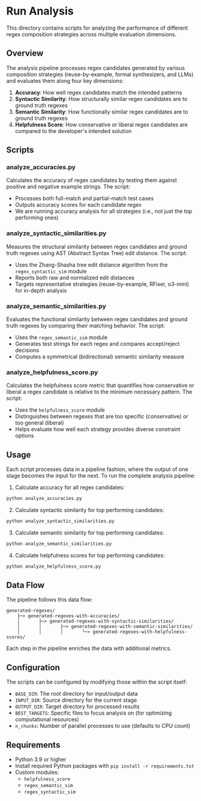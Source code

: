 # Run Analysis

This directory contains scripts for analyzing the performance of different regex composition strategies across multiple evaluation dimensions.

## Overview

The analysis pipeline processes regex candidates generated by various composition strategies (reuse-by-example, formal synthesizers, and LLMs) and evaluates them along four key dimensions:

1. **Accuracy**: How well regex candidates match the intended patterns
2. **Syntactic Similarity**: How structurally similar regex candidates are to ground truth regexes
3. **Semantic Similarity**: How functionally similar regex candidates are to ground truth regexes
4. **Helpfulness Score**: How conservative or liberal regex candidates are compared to the developer's intended solution

## Scripts

### analyze_accuracies.py

Calculates the accuracy of regex candidates by testing them against positive and negative example strings. The script:
- Processes both full-match and partial-match test cases
- Outputs accuracy scores for each candidate regex
- We are running accuracy analysis for all strategies (i.e., not just the top performing ones)

### analyze_syntactic_similarities.py

Measures the structural similarity between regex candidates and ground truth regexes using AST (Abstract Syntax Tree) edit distance. The script:
- Uses the Zhang-Shasha tree edit distance algorithm from the `regex_syntactic_sim` module
- Reports both raw and normalized edit distances
- Targets representative strategies (reuse-by-example, RFixer, o3-mini) for in-depth analysis

### analyze_semantic_similarities.py

Evaluates the functional similarity between regex candidates and ground truth regexes by comparing their matching behavior. The script:
- Uses the `regex_semantic_sim` module
- Generates test strings for each regex and compares accept/reject decisions
- Computes a symmetrical (bidirectional) semantic similarity measure

### analyze_helpfulness_score.py

Calculates the helpfulness score metric that quantifies how conservative or liberal a regex candidate is relative to the minimum necessary pattern. The script:
- Uses the `helpfulness_score` module
- Distinguishes between regexes that are too specific (conservative) or too general (liberal)
- Helps evaluate how well each strategy provides diverse constraint options

## Usage

Each script processes data in a pipeline fashion, where the output of one stage becomes the input for the next. To run the complete analysis pipeline:

1. Calculate accuracy for all regex candidates:
```bash
python analyze_accuracies.py
```

2. Calculate syntactic similarity for top performing candidates:
```bash
python analyze_syntactic_similarities.py
```

3. Calculate semantic similarity for top performing candidates:
```bash
python analyze_semantic_similarities.py
```

4. Calculate helpfulness scores for top performing candidates:
```bash
python analyze_helpfulness_score.py
```

## Data Flow

The pipeline follows this data flow:
```
generated-regexes/
    ├─> generated-regexes-with-accuracies/
    │       ├─> generated-regexes-with-syntactic-similarities/
    │       │       ├─> generated-regexes-with-semantic-similarities/
    │       │       │       └─> generated-regexes-with-helpfulness-scores/
```

Each step in the pipeline enriches the data with additional metrics.

## Configuration

The scripts can be configured by modifying those within the script itself:
- `BASE_DIR`: The root directory for input/output data
- `INPUT_DIR`: Source directory for the current stage
- `OUTPUT_DIR`: Target directory for processed results
- `BEST_TARGETS`: Specific files to focus analysis on (for optimizing computational resources)
- `n_chunks`: Number of parallel processes to use (defaults to CPU count)

## Requirements

- Python 3.9 or higher
- Install required Python packages with `pip install -r requirements.txt`
- Custom modules:
  - `helpfulness_score`
  - `regex_semantic_sim`
  - `regex_syntactic_sim`
